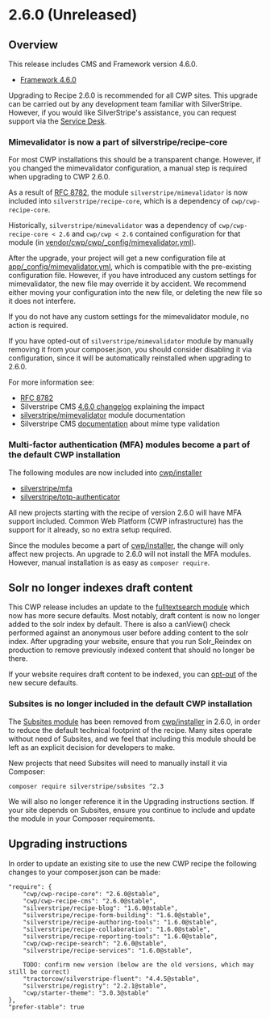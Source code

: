 # 2.6.0 (Unreleased)

## Overview

This release includes CMS and Framework version 4.6.0.

 * [Framework 4.6.0](https://docs.silverstripe.org/en/4/changelogs/4.6.0/)

Upgrading to Recipe 2.6.0 is recommended for all CWP sites. This upgrade can be carried out by any development team familiar with SilverStripe. However, if you would like SilverStripe's assistance, you can request support via the [Service Desk](https://www.cwp.govt.nz/service-desk/new-request/).

### Mimevalidator is now a part of silverstripe/recipe-core

For most CWP installations this should be a transparent change. However, if you changed the mimevalidator configuration,
a manual step is required when upgrading to CWP 2.6.0.

As a result of [RFC 8782](https://github.com/silverstripe/silverstripe-framework/issues/8782),
the module `silverstripe/mimevalidator` is now included into `silverstripe/recipe-core`,
which is a dependency of `cwp/cwp-recipe-core`.

Historically, `silverstripe/mimevalidator` was a dependency of `cwp/cwp-recipe-core < 2.6` and
`cwp/cwp < 2.6` contained configuration for that module (in [vendor/cwp/cwp/_config/mimevalidator.yml](https://github.com/silverstripe/cwp/blob/2.5.2/_config/mimevalidator.yml)).

After the upgrade, your project will get a new configuration file at [app/_config/mimevalidator.yml](https://github.com/silverstripe/recipe-core/blob/4.6.0/app/_config/mimevalidator.yml),
which is compatible with the pre-existing configuration file. However, if you have introduced any custom
settings for mimevalidator, the new file may override it by accident. We recommend either
moving your configuration into the new file, or deleting the new file so it does not interfere.

If you do not have any custom settings for the mimevalidator module, no action is required.

If you have opted-out of `silverstripe/mimevalidator` module by manually removing it from your composer.json,
you should consider disabling it via configuration, since it will be automatically reinstalled when upgrading to 2.6.0.

For more information see:
 - [RFC 8782](https://github.com/silverstripe/silverstripe-framework/issues/8782)
 - Silverstripe CMS [4.6.0 changelog](https://docs.silverstripe.org/en/4/changelogs/4.6.0/#mime-validator) explaining the impact
 - [silverstripe/mimevalidator](https://github.com/silverstripe/silverstripe-mimevalidator/) module documentation
 - Silverstripe CMS [documentation](https://docs.silverstripe.org/en/4/developer_guides/files/allowed_file_types/#mime-type-validation) about mime type validation


### Multi-factor authentication (MFA) modules become a part of the default CWP installation

The following modules are now included into [cwp/installer](https://github.com/silverstripe/cwp-installer)
 * [silverstripe/mfa](https://github.com/silverstripe/silverstripe-mfa/)
 * [silverstripe/totp-authenticator](https://github.com/silverstripe/silverstripe-totp-authenticator/)

All new projects starting with the recipe of version 2.6.0 will have MFA support included.
Common Web Platform (CWP infrastructure) has the support for it already, so no extra setup required.

Since the modules become a part of [cwp/installer](https://github.com/silverstripe/cwp-installer), the change will only affect
new projects. An upgrade to 2.6.0 will not install the MFA modules. However, manual installation is as easy as `composer require`.

## Solr no longer indexes draft content

This CWP release includes an update to the [fulltextsearch module](https://github.com/silverstripe/silverstripe-fulltextsearch) which now has more secure defaults. Most notably, draft content is now no longer added to the solr index by default. There is also a canView() check performed against an anonymous user before adding content to the solr index. After upgrading your website, ensure that you run Solr_Reindex on production to remove previously indexed content that should no longer be there.

If your website requires draft content to be indexed, you can [opt-out](https://github.com/silverstripe/silverstripe-fulltextsearch/blob/3/README.md#important-note-when-upgrading-to-fulltextsearch-37) of the new secure defaults.

### Subsites is no longer included in the default CWP installation

The [Subsites module](https://github.com/silverstripe/silverstripe-subsites) has been removed from
[cwp/installer](https://github.com/silverstripe/cwp-installer) in 2.6.0, in order to reduce the
default technical footprint of the recipe. Many sites operate without need of Subsites, and we feel
that including this module should be left as an explicit decision for developers to make.

New projects that need Subsites will need to manually install it via Composer:

```
composer require silverstripe/subsites ^2.3
```

We will also no longer reference it in the Upgrading instructions section. If your site depends on
Subsites, ensure you continue to include and update the module in your Composer requirements.

## Upgrading instructions

In order to update an existing site to use the new CWP recipe the following changes to your composer.json can be made:

```
"require": {
    "cwp/cwp-recipe-core": "2.6.0@stable",
    "cwp/cwp-recipe-cms": "2.6.0@stable",
    "silverstripe/recipe-blog": "1.6.0@stable",
    "silverstripe/recipe-form-building": "1.6.0@stable",
    "silverstripe/recipe-authoring-tools": "1.6.0@stable",
    "silverstripe/recipe-collaboration": "1.6.0@stable",
    "silverstripe/recipe-reporting-tools": "1.6.0@stable",
    "cwp/cwp-recipe-search": "2.6.0@stable",
    "silverstripe/recipe-services": "1.6.0@stable",

    TODO: confirm new version (below are the old versions, which may still be correct)
    "tractorcow/silverstripe-fluent": "4.4.5@stable",
    "silverstripe/registry": "2.2.1@stable",
    "cwp/starter-theme": "3.0.3@stable"
},
"prefer-stable": true
```

<!--- Changes below this line will be automatically regenerated -->

<!--- Changes above this line will be automatically regenerated -->
